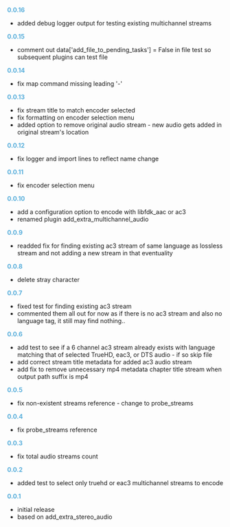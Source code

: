 
**<span style="color:#56adda">0.0.16</span>**
- added debug logger output for testing existing multichannel streams

**<span style="color:#56adda">0.0.15</span>**
- comment out data['add_file_to_pending_tasks'] = False in file test so subsequent plugins can test file

**<span style="color:#56adda">0.0.14</span>**
- fix map command missing leading '-'

**<span style="color:#56adda">0.0.13</span>**
- fix stream title to match encoder selected
- fix formatting on encoder selection menu
- added option to remove original audio stream - new audio gets added in original stream's location

**<span style="color:#56adda">0.0.12</span>**
- fix logger and import lines to reflect name change

**<span style="color:#56adda">0.0.11</span>**
- fix encoder selection menu

**<span style="color:#56adda">0.0.10</span>**
- add a configuration option to encode with libfdk_aac or ac3
- renamed plugin add_extra_multichannel_audio

**<span style="color:#56adda">0.0.9</span>**
- readded fix for finding existing ac3 stream of same language as lossless stream and not adding a new stream in that eventuality

**<span style="color:#56adda">0.0.8</span>**
- delete stray character

**<span style="color:#56adda">0.0.7</span>**
- fixed test for finding existing ac3 stream
- commented them all out for now as if there is no ac3 stream and also no language tag, it still may find nothing..

**<span style="color:#56adda">0.0.6</span>**
- add test to see if a 6 channel ac3 stream already exists with language matching that of selected TrueHD, eac3, or DTS audio - if so skip file
- add correct stream title metadata for added ac3 audio stream
- add fix to remove unnecessary mp4 metadata chapter title stream when output path suffix is mp4

**<span style="color:#56adda">0.0.5</span>**
- fix non-existent streams reference - change to probe_streams

**<span style="color:#56adda">0.0.4</span>**
- fix probe_streams reference

**<span style="color:#56adda">0.0.3</span>**
- fix total audio streams count

**<span style="color:#56adda">0.0.2</span>**
- added test to select only truehd or eac3 multichannel streams to encode

**<span style="color:#56adda">0.0.1</span>**
- initial release
- based on add_extra_stereo_audio
